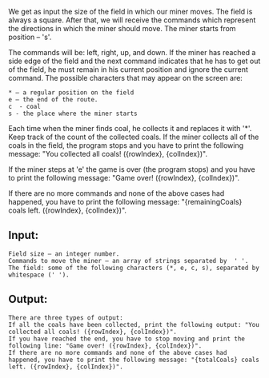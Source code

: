 We get as input the size of the field in which our miner moves. The field is always a square. After that, we will receive the commands which represent the directions in which the miner should move. The miner starts from position – 's'. 

The commands will be: left, right, up, and down. If the miner has reached a side edge of the field and the next command indicates that he has to get out of the field, he must remain in his current position and ignore the current command. The possible characters that may appear on the screen are:

	* – a regular position on the field
	e – the end of the route.
	c  - coal
	s - the place where the miner starts

Each time when the miner finds coal, he collects it and replaces it with '*'. Keep track of the count of the collected coals. If the miner collects all of the coals in the field, the program stops and you have to print the following message: "You collected all coals! ({rowIndex}, {colIndex})".

If the miner steps at 'e' the game is over (the program stops) and you have to print the following message: "Game over! ({rowIndex}, {colIndex})".

If there are no more commands and none of the above cases had happened, you have to print the following message: "{remainingCoals} coals left. ({rowIndex}, {colIndex})".

## Input:

	Field size – an integer number.
	Commands to move the miner – an array of strings separated by  ' '.
	The field: some of the following characters (*, e, c, s), separated by whitespace (' ').

## Output:

	There are three types of output:
	If all the coals have been collected, print the following output: "You collected all coals! ({rowIndex}, {colIndex})".
	If you have reached the end, you have to stop moving and print the following line: "Game over! ({rowIndex}, {colIndex})".
	If there are no more commands and none of the above cases had happened, you have to print the following message: "{totalCoals} coals left. ({rowIndex}, {colIndex})".
